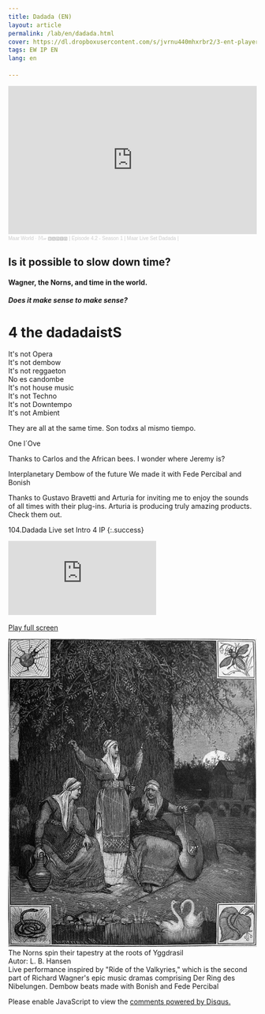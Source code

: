 ```yaml
---
title: Dadada (EN)
layout: article
permalink: /lab/en/dadada.html
cover: https://dl.dropboxusercontent.com/s/jvrnu440mhxrbr2/3-ent-player-red.jpg?raw=1
tags: EW IP EN
lang: en

---
```


<iframe width="100%" height="300" scrolling="no" frameborder="no" allow="autoplay" src="https://w.soundcloud.com/player/?url=https%3A//api.soundcloud.com/tracks/1685947338%3Fsecret_token%3Ds-LAlb1xhIGLz&color=%23ff5500&auto_play=false&hide_related=true&show_comments=true&show_user=true&show_reposts=false&show_teaser=false&visual=true"></iframe><div style="font-size: 10px; color: #cccccc;line-break: anywhere;word-break: normal;overflow: hidden;white-space: nowrap;text-overflow: ellipsis; font-family: Interstate,Lucida Grande,Lucida Sans Unicode,Lucida Sans,Garuda,Verdana,Tahoma,sans-serif;font-weight: 100;"><a href="https://soundcloud.com/maarworld" title="Maar World" target="_blank" style="color: #cccccc; text-decoration: none;">Maar World</a> · <a href="https://soundcloud.com/maarworld/episode-42-season-1-maar-live-set-dadada/s-LAlb1xhIGLz" title="𝕄𝓌 🆁🅰🅳🅸🅾 | Episode 4.2 - Season 1 | Maar Live Set Dadada |" target="_blank" style="color: #cccccc; text-decoration: none;">𝕄𝓌 🆁🅰🅳🅸🅾 | Episode 4.2 - Season 1 | Maar Live Set Dadada |</a></div>

## Is it possible to slow down time?

#### Wagner, the Norns, and time in the world.

##### Does it make sense to make sense?

# 4 the dadadaistS

It's not Opera<br>
It's not dembow<br>
It's not reggaeton<br>
No es candombe<br>
It's not house music<br>
It's not Techno<br>
It's not Downtempo<br>
It's not Ambient<br>

They are all at the same time.
Son todxs al mismo tiempo. 

One l´Ove

Thanks to Carlos and the African bees.
I wonder where Jeremy is?

Interplanetary Dembow of the future
We made it with Fede Percibal and Bonish 

Thanks to Gustavo Bravetti and Arturia for inviting me to enjoy the sounds of all times with their plug-ins. Arturia is producing truly amazing products. Check them out.

104.Dadada Live set Intro 4 IP
{:.success}

<div class="container">
  <iframe class="responsive-iframe" src="https://play.maar.world/?g=8&s=0&c=20" style="border: 0" ></iframe>
</div>

<a href="https://play.maar.world/?g=8&s=0&c=20 " rel="Maar World Player" target="_blank"> Play full screen</a> 


![Image](/img/lab/nornas.jpg)
<br> The Norns spin their tapestry at the roots of Yggdrasil
<br> Autor: L. B. Hansen<br>
Live performance inspired by "Ride of the Valkyries," which is the second part of Richard Wagner's epic music dramas comprising Der Ring des Nibelungen.
Dembow beats made with Bonish and Fede Percibal 

<div id="disqus_thread"></div>
<script>
    /**
    *  RECOMMENDED CONFIGURATION VARIABLES: EDIT AND UNCOMMENT THE SECTION BELOW TO INSERT DYNAMIC VALUES FROM YOUR PLATFORM OR CMS.
    *  LEARN WHY DEFINING THESE VARIABLES IS IMPORTANT: https://disqus.com/admin/universalcode/#configuration-variables    */
    var disqus_config = function () {
        this.page.url = "{{ page.url | absolute_url }}";
        this.page.identifier = "{{ page.id }}";
    };
    (function() { // DON'T EDIT BELOW THIS LINE
    var d = document, s = d.createElement('script');
    s.src = 'https://maar-world.disqus.com/embed.js';
    s.setAttribute('data-timestamp', +new Date());
    (d.head || d.body).appendChild(s);
    })();
</script>
<noscript>Please enable JavaScript to view the <a href="https://disqus.com/?ref_noscript">comments powered by Disqus.</a></noscript>

